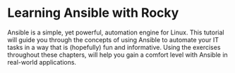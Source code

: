 # Learning Ansible with Rocky

Ansible is a simple, yet powerful, automation engine for Linux. This tutorial will guide you through the concepts of using Ansible to automate your IT tasks in a way that is (hopefully) fun and informative. Using the exercises throughout these chapters, will help you gain a comfort level with Ansible in real-world applications.
